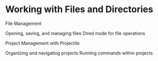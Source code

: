 # Working with Files and Directories

File Management

Opening, saving, and managing files
Dired mode for file operations

Project Management with Projectile

Organizing and navigating projects
Running commands within projects